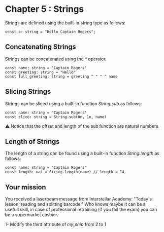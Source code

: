 # Chapter 5 : Strings

Strings are defined using the built-in string type as follows:

```
const a: string = "Hello Captain Rogers";
```

## Concatenating Strings

Strings can be concatenated using the _^_ operator.

```
const name: string = "Captain Rogers"
const greeting: string = "Hello"
const full_greeting: string = greeting ^ " " ^ name
```

## Slicing Strings

Strings can be sliced using a built-in function _String.sub_ as follows:

```
const name: string = "Captain Rogers"
const slice: string = String.sub(0n, 1n, name)
```

⚠️ Notice that the offset and length of the sub function are natural numbers.

## Length of Strings

The length of a string can be found using a built-in function _String.length_ as follows:

```
const name: string = "Captain Rogers"
const length: nat = String.length(name) // length = 14
```

## Your mission

You received a laserbeam message from Interstellar Academy: "Today's lesson: reading and splitting barcode." 
Who knows maybe it can be a usefull skill, in case of professional retraining (if you fail the exam) you can be a supermarket cashier. 

<!-- prettier-ignore -->
1- Modify the third attribute of *my\_ship* from 2 to 1
